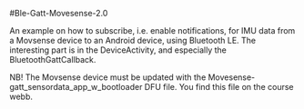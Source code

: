 #Ble-Gatt-Movesense-2.0

An example on how to subscribe, i.e. enable notifications, for IMU data from a Movsense device to an Android device,
using Bluetooth LE. The interesting part is in the DeviceActivity, and especially the BluetoothGattCallback.

NB! The Movsense device must be updated with the Movesense-gatt_sensordata_app_w_bootloader DFU file.
You find this file on the course webb.
